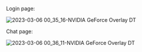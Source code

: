 
Login page: 

![2023-03-06 00_35_16-NVIDIA GeForce Overlay DT](https://user-images.githubusercontent.com/76654674/222987506-6f17397d-5065-4b27-af33-a5ca434576ec.png)



Chat page:

![2023-03-06 00_36_11-NVIDIA GeForce Overlay DT](https://user-images.githubusercontent.com/76654674/222987510-1ad34d99-eb42-473f-8904-602880569af5.png)
